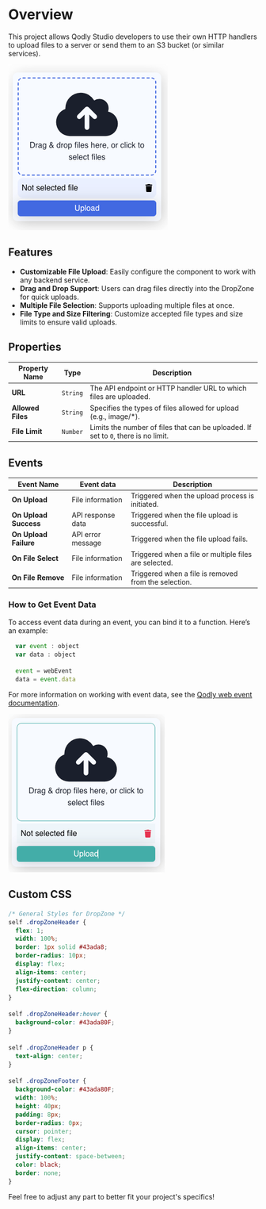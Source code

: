 # Overview

This project allows Qodly Studio developers to use their own HTTP handlers to upload files to a server or send them to an S3 bucket (or similar services).

![DropZone Component](public/dropZone.png)

## Features

- **Customizable File Upload**: Easily configure the component to work with any backend service.
- **Drag and Drop Support**: Users can drag files directly into the DropZone for quick uploads.
- **Multiple File Selection**: Supports uploading multiple files at once.
- **File Type and Size Filtering**: Customize accepted file types and size limits to ensure valid uploads.

## Properties

| **Property Name** | **Type** | **Description**                                                                    |
| ----------------- | -------- | ---------------------------------------------------------------------------------- |
| **URL**           | `String` | The API endpoint or HTTP handler URL to which files are uploaded.                  |
| **Allowed Files** | `String` | Specifies the types of files allowed for upload (e.g., image/\*).                  |
| **File Limit**    | `Number` | Limits the number of files that can be uploaded. If set to `0`, there is no limit. |

## Events

| **Event Name**        | **Event data**    | **Description**                                       |
| --------------------- | ----------------- | ----------------------------------------------------- |
| **On Upload**         | File information  | Triggered when the upload process is initiated.       |
| **On Upload Success** | API response data | Triggered when the file upload is successful.         |
| **On Upload Failure** | API error message | Triggered when the file upload fails.                 |
| **On File Select**    | File information  | Triggered when a file or multiple files are selected. |
| **On File Remove**    | File information  | Triggered when a file is removed from the selection.  |

### How to Get Event Data

To access event data during an event, you can bind it to a function. Here’s an example:

```javascript
  var event : object
  var data : object

  event = webEvent
  data = event.data
```

For more information on working with event data, see the [Qodly web event documentation](https://developer.qodly.com/docs/language/commands/webEvent).

![DropZone Component](public/dropZoneCSS.png)

## Custom CSS

```CSS
/* General Styles for DropZone */
self .dropZoneHeader {
  flex: 1;
  width: 100%;
  border: 1px solid #43ada8;
  border-radius: 10px;
  display: flex;
  align-items: center;
  justify-content: center;
  flex-direction: column;
}

self .dropZoneHeader:hover {
  background-color: #43ada80F;
}

self .dropZoneHeader p {
  text-align: center;
}

self .dropZoneFooter {
  background-color: #43ada80F;
  width: 100%;
  height: 40px;
  padding: 8px;
  border-radius: 0px;
  cursor: pointer;
  display: flex;
  align-items: center;
  justify-content: space-between;
  color: black;
  border: none;
}


```

Feel free to adjust any part to better fit your project's specifics!
